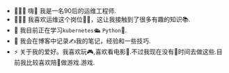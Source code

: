 * 👨🏻‍💻 嗨👋 我是一名90后的运维工程师.
* 👨🏻‍🔬 我喜欢运维这个岗位👨‍🔧，这让我接触到了很多有趣的知识📚.
* 🌱 我目前正在学习`kubernetes`🛳 `Python`🐍.
* 📝 我会在博客中记录✍我的笔记，经验和一些技巧.
* ⚡️ 关于我的爱好。我喜欢玩🎮,喜欢看电影🎦.不过我现在没有🙅‍时间去做这些.目前我比较喜欢陪👶做游戏.游戏.
